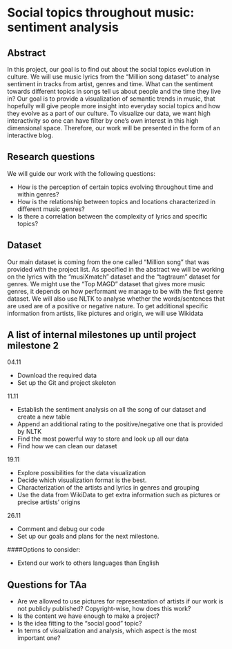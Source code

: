 # Social topics throughout music: sentiment analysis

## Abstract
In this project, our goal is to find out about the social topics evolution in culture. We will use music lyrics from the “Million song dataset” to analyse sentiment in tracks from artist, genres and time. What can the sentiment towards different topics in songs tell us about people and the time they live in? Our goal is to provide a visualization of semantic trends in music, that hopefully will give people more insight into everyday social topics and how they evolve as a part of our culture.
To visualize our data, we want high interactivity so one can have filter by one’s own interest in this high dimensional space. Therefore, our work will be presented in the form of an interactive blog. 

## Research questions
We will guide our work with the following questions:

- How is the perception of certain topics evolving throughout time and within genres?
- How is the relationship between topics and locations characterized in different music genres?
- Is there a correlation between the complexity of lyrics and specific topics? 

## Dataset
Our main dataset is coming from the one called “Million song” that was provided with the project list. As specified in the abstract we will be working on the lyrics with the “musiXmatch” dataset and the “tagtraum” dataset for genres. We might use the “Top MAGD” dataset that gives more music genres, it depends on how performant we manage to be with the first genre dataset. We will also use NLTK to analyse whether the words/sentences that are used are of a positive or negative nature. To get additional specific information from artists, like pictures and origin, we will use Wikidata 

## A list of internal milestones up until project milestone 2
04.11

- Download the required data
- Set up the Git and project skeleton

11.11

- Establish the sentiment analysis on all the song of our dataset and create a new table
- Append an additional rating to the positive/negative one that is provided by NLTK
- Find the most powerful way to store and look up all our data
- Find how we can clean our dataset

19.11

- Explore possibilities for the data visualization
- Decide which visualization format is the best.
- Characterization of the artists and lyrics in genres and grouping
- Use the data from WikiData to get extra information such as pictures or precise artists’ origins

26.11

- Comment and debug our code
- Set up our goals and plans for the next milestone.

####Options to consider:

- Extend our work to others languages than English

## Questions for TAa
- Are we allowed to use pictures for representation of artists if our work is not publicly published? Copyright-wise, how does this work?
- Is the content we have enough to make a project? 
- Is the idea fitting to the “social good” topic?
- In terms of visualization and analysis, which aspect is the most important one? 